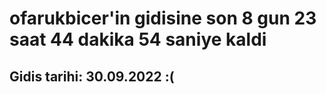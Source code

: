 # ofarukbicer'in gidisine son 8 gun 23 saat 44 dakika 54 saniye kaldi

## Gidis tarihi: 30.09.2022 :(